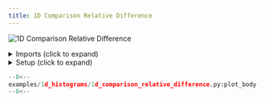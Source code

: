 ```yaml
---
title: 1D Comparison Relative Difference
---
```


![1D Comparison Relative Difference](../baseline/1d_comparison_relative_difference.png)

<details>
<summary>Imports (click to expand)</summary>

```python
--8<--
examples/1d_histograms/1d_comparison_relative_difference.py:imports
--8<--
```

</details>

<details>
<summary>Setup (click to expand)</summary>

```python
--8<--
examples/1d_histograms/1d_comparison_relative_difference.py:setup
--8<--
```

</details>

```python
--8<--
examples/1d_histograms/1d_comparison_relative_difference.py:plot_body
--8<--
```
